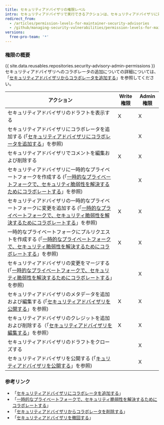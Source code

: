 ```yaml
---
title: セキュリティアドバイザリの権限レベル
intro: セキュリティアドバイザリで実行できるアクションは、セキュリティアドバイザリに対する管理者権限や書き込み権限を持っているかどうかによって変わります。
redirect_from:
  - /articles/permission-levels-for-maintainer-security-advisories
  - /github/managing-security-vulnerabilities/permission-levels-for-maintainer-security-advisories
versions:
  free-pro-team: '*'
---
```


### 権限の概要

{{ site.data.reusables.repositories.security-advisory-admin-permissions }}セキュリティアドバイザリへのコラボレータの追加についての詳細については、「[セキュリティアドバイザリからコラボレータを追加する](/github/managing-security-vulnerabilities/adding-a-collaborator-to-a-security-advisory)」を参照してください。

| アクション                                                                                                                                                                                                   | Write 権限 | Admin 権限 |
| ------------------------------------------------------------------------------------------------------------------------------------------------------------------------------------------------------- | -------- | -------- |
| セキュリティアドバイザリのドラフトを表示する                                                                                                                                                                                  | X        | X        |
| セキュリティアドバイザリにコラボレータを追加する (「[セキュリティアドバイザリにコラボレータを追加する](/github/managing-security-vulnerabilities/adding-a-collaborator-to-a-security-advisory)」を参照)                                                      |          | X        |
| セキュリティアドバイザリでコメントを編集および削除する                                                                                                                                                                             | X        | X        |
| セキュリティアドバイザリに一時的なプライベートフォークを作成する (「[一時的なプライベートフォークで、セキュリティ脆弱性を解決するためにコラボレートする](/articles/collaborating-in-a-temporary-private-fork-to-resolve-a-security-vulnerability)」を参照)                            |          | X        |
| セキュリティアドバイザリの一時的なプライベートフォークに変更を追加する (「[一時的なプライベートフォークで、セキュリティ脆弱性を解決するためにコラボレートする](/articles/collaborating-in-a-temporary-private-fork-to-resolve-a-security-vulnerability)」を参照)                         | X        | X        |
| 一時的なプライベートフォークにプルリクエストを作成する (「[一時的なプライベートフォークで、セキュリティ脆弱性を解決するためにコラボレートする](/github/managing-security-vulnerabilities/collaborating-in-a-temporary-private-fork-to-resolve-a-security-vulnerability)」を参照) | X        | X        |
| セキュリティアドバイザリの変更をマージする (「[一時的なプライベートフォークで、セキュリティ脆弱性を解決するためにコラボレートする](/articles/collaborating-in-a-temporary-private-fork-to-resolve-a-security-vulnerability)」を参照)                                       |          | X        |
| セキュリティアドバイザリのメタデータを追加および編集する (「[セキュリティアドバイザリを公開する](/github/managing-security-vulnerabilities/publishing-a-security-advisory)」を参照)                                                                       | X        | X        |
| セキュリティアドバイザリのクレジットを追加および削除する（「[セキュリティアドバイザリを編集する](/github/managing-security-vulnerabilities/editing-a-security-advisory#about-credits-for-security-advisories)」を参照）                                     | X        | X        |
| セキュリティアドバイザリのドラフトをクローズする                                                                                                                                                                                |          | X        |
| セキュリティアドバイザリを公開する (「[キュリティアドバイザリを公開する](/github/managing-security-vulnerabilities/publishing-a-security-advisory)」を参照)                                                                                   |          | X        |

### 参考リンク

- 「[セキュリティアドバイザリにコラボレータを追加する](/github/managing-security-vulnerabilities/adding-a-collaborator-to-a-security-advisory)」
- 「[一時的なプライベートフォークで、セキュリティ脆弱性を解決するためにコラボレートする](/github/managing-security-vulnerabilities/collaborating-in-a-temporary-private-fork-to-resolve-a-security-vulnerability)」
- 「[セキュリティアドバイザリからコラボレータを削除する](/github/managing-security-vulnerabilities/removing-a-collaborator-from-a-security-advisory)」
- 「[セキュリティアドバイザリを撤回する](/github/managing-security-vulnerabilities/withdrawing-a-security-advisory)」
